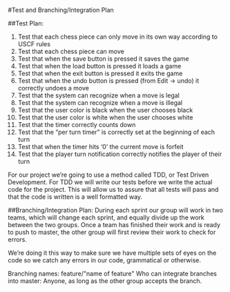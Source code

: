 #Test and Branching/Integration Plan

##Test Plan:
1.	Test that each chess piece can only move in its own way according to USCF rules
2.	Test that each chess piece can move
3.	Test that when the save button is pressed it saves the game
4.	Test that when the load button is pressed it loads a game
5.	Test that when the exit button is pressed it exits the game
6.	Test that when the undo button is pressed (from Edit -> undo) it correctly undoes a move
7.	Test that the system can recognize when a move is legal
8.	Test that the system can recognize when a move is illegal
9.	Test that the user color is black when the user chooses black
10.	Test that the user color is white when the user chooses white
11.	Test that the timer correctly counts down
12.	Test that the “per turn timer” is correctly set at the beginning of each turn
13.	Test that when the timer hits ‘0’ the current move is forfeit
14.	Test that the player turn notification correctly notifies the player of their turn


For our project we’re going to use a method called TDD, or Test Driven Development. For TDD we will write our tests before we write the actual code for the project. This will allow us to assure that all tests will pass and that the code is written is a well formatted way.


##Branching/Integration Plan:
During each sprint our group will work in two teams, which will change each sprint, and equally divide up the work between the two groups. Once a team has finished their work and is ready to push to master, the other group will first review their work to check for errors.

We’re doing it this way to make sure we have multiple sets of eyes on the code so we catch any errors in our code, grammatical or otherwise. 

Branching names: feature/"name of feature"
Who can integrate branches into master: Anyone, as long as the other group accepts the branch.

